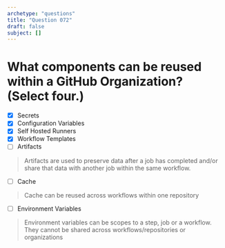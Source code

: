 ```yaml
---
archetype: "questions"
title: "Question 072"
draft: false
subject: []
---
```


# What components can be reused within a GitHub Organization? (Select four.)
- [x] Secrets
- [x] Configuration Variables
- [x] Self Hosted Runners
- [x] Workflow Templates
- [ ] Artifacts
> Artifacts are used to preserve data after a job has completed and/or share that data with another job within the same workflow. 
- [ ] Cache
> Cache can be reused across workflows within one repository
- [ ] Environment Variables
> Environment variables can be scopes to a step, job or a workflow. They cannot be shared across workflows/repositories or organizations
